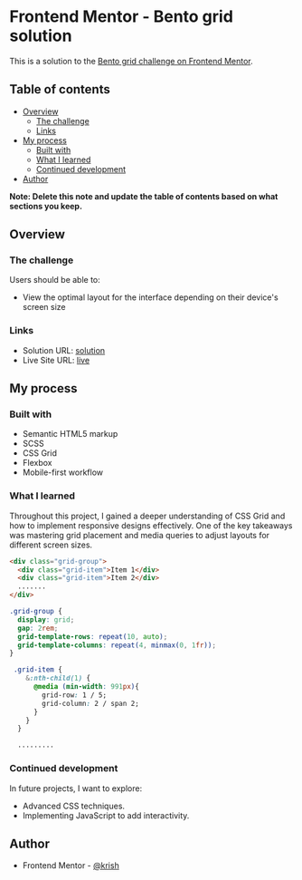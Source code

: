 # Frontend Mentor - Bento grid solution

This is a solution to the [Bento grid challenge on Frontend Mentor](https://www.frontendmentor.io/challenges/bento-grid-RMydElrlOj). 

## Table of contents

- [Overview](#overview)
  - [The challenge](#the-challenge)
  - [Links](#links)
- [My process](#my-process)
  - [Built with](#built-with)
  - [What I learned](#what-i-learned)
  - [Continued development](#continued-development)
- [Author](#author)

**Note: Delete this note and update the table of contents based on what sections you keep.**

## Overview

### The challenge

Users should be able to:

- View the optimal layout for the interface depending on their device's screen size


### Links

- Solution URL: [solution](https://github.com/krishanprajapat23/bento-grid)
- Live Site URL: [live](https://krishanprajapat23.github.io/bento-grid/)

## My process

### Built with

- Semantic HTML5 markup
- SCSS
- CSS Grid
- Flexbox
- Mobile-first workflow


### What I learned

Throughout this project, I gained a deeper understanding of CSS Grid and how to implement responsive designs effectively. One of the key takeaways was mastering grid placement and media queries to adjust layouts for different screen sizes.


```html
<div class="grid-group">
  <div class="grid-item">Item 1</div>
  <div class="grid-item">Item 2</div>
  .......
</div>
```
```css
.grid-group {
  display: grid;
  gap: 2rem;
  grid-template-rows: repeat(10, auto);
  grid-template-columns: repeat(4, minmax(0, 1fr));
}

 .grid-item {
    &:nth-child(1) {
      @media (min-width: 991px){
        grid-row: 1 / 5;
        grid-column: 2 / span 2;
      }
    }
  }

  .........

```



### Continued development

In future projects, I want to explore:

- Advanced CSS techniques.
- Implementing JavaScript to add interactivity.

## Author

- Frontend Mentor - [@krish](https://www.frontendmentor.io/profile/krishanprajapat23)
